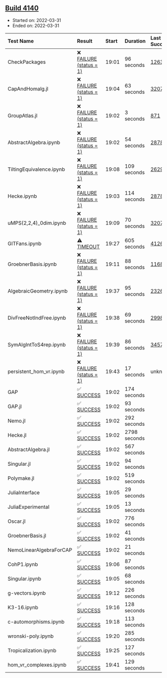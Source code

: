 ## [Build 4140](https://oscarci.mathematik.uni-kl.de/job/oscar-stable/4140/)

* Started on: 2022-03-31
* Ended on: 2022-03-31

| Test Name    | Result | Start | Duration | Last Success | First Failure |
|:-------------|:-------|:------|:---------|:-------------|:--------------|
| CheckPackages | ❌ [FAILURE (status = 1)](https://oscarci.mathematik.uni-kl.de/job/oscar-stable/4140/artifact/logs/build-4140/CheckPackages.log) | 19:01 | 96 seconds | [1263](https://oscarci.mathematik.uni-kl.de/job/oscar-stable/1263/) | [1264](https://oscarci.mathematik.uni-kl.de/job/oscar-stable/1264/) |
| CapAndHomalg.jl | ❌ [FAILURE (status = 1)](https://oscarci.mathematik.uni-kl.de/job/oscar-stable/4140/artifact/logs/build-4140/CapAndHomalg.jl.log) | 19:04 | 63 seconds | [3207](https://oscarci.mathematik.uni-kl.de/job/oscar-stable/3207/) | [3208](https://oscarci.mathematik.uni-kl.de/job/oscar-stable/3208/) |
| GroupAtlas.jl | ❌ [FAILURE (status = 1)](https://oscarci.mathematik.uni-kl.de/job/oscar-stable/4140/artifact/logs/build-4140/GroupAtlas.jl.log) | 19:02 | 3 seconds | [871](https://oscarci.mathematik.uni-kl.de/job/oscar-stable/871/) | [872](https://oscarci.mathematik.uni-kl.de/job/oscar-stable/872/) |
| AbstractAlgebra.ipynb | ❌ [FAILURE (status = 1)](https://oscarci.mathematik.uni-kl.de/job/oscar-stable/4140/artifact/logs/build-4140/AbstractAlgebra.ipynb.log) | 19:02 | 54 seconds | [2878](https://oscarci.mathematik.uni-kl.de/job/oscar-stable/2878/) | [2879](https://oscarci.mathematik.uni-kl.de/job/oscar-stable/2879/) |
| TiltingEquivalence.ipynb | ❌ [FAILURE (status = 1)](https://oscarci.mathematik.uni-kl.de/job/oscar-stable/4140/artifact/logs/build-4140/TiltingEquivalence.ipynb.log) | 19:08 | 109 seconds | [2629](https://oscarci.mathematik.uni-kl.de/job/oscar-stable/2629/) | [2630](https://oscarci.mathematik.uni-kl.de/job/oscar-stable/2630/) |
| Hecke.ipynb | ❌ [FAILURE (status = 1)](https://oscarci.mathematik.uni-kl.de/job/oscar-stable/4140/artifact/logs/build-4140/Hecke.ipynb.log) | 19:03 | 114 seconds | [2878](https://oscarci.mathematik.uni-kl.de/job/oscar-stable/2878/) | [2879](https://oscarci.mathematik.uni-kl.de/job/oscar-stable/2879/) |
| uMPS(2,2,4)_0dim.ipynb | ❌ [FAILURE (status = 1)](https://oscarci.mathematik.uni-kl.de/job/oscar-stable/4140/artifact/logs/build-4140/uMPS-2-2-4-_0dim.ipynb.log) | 19:09 | 70 seconds | [3207](https://oscarci.mathematik.uni-kl.de/job/oscar-stable/3207/) | [3208](https://oscarci.mathematik.uni-kl.de/job/oscar-stable/3208/) |
| GITFans.ipynb | ⚠ [TIMEOUT](https://oscarci.mathematik.uni-kl.de/job/oscar-stable/4140/artifact/logs/build-4140/GITFans.ipynb.log) | 19:27 | 605 seconds | [4126](https://oscarci.mathematik.uni-kl.de/job/oscar-stable/4126/) | [4127](https://oscarci.mathematik.uni-kl.de/job/oscar-stable/4127/) |
| GroebnerBasis.ipynb | ❌ [FAILURE (status = 1)](https://oscarci.mathematik.uni-kl.de/job/oscar-stable/4140/artifact/logs/build-4140/GroebnerBasis.ipynb.log) | 19:11 | 88 seconds | [1168](https://oscarci.mathematik.uni-kl.de/job/oscar-stable/1168/) | [1169](https://oscarci.mathematik.uni-kl.de/job/oscar-stable/1169/) |
| AlgebraicGeometry.ipynb | ❌ [FAILURE (status = 1)](https://oscarci.mathematik.uni-kl.de/job/oscar-stable/4140/artifact/logs/build-4140/AlgebraicGeometry.ipynb.log) | 19:37 | 95 seconds | [2326](https://oscarci.mathematik.uni-kl.de/job/oscar-stable/2326/) | [2327](https://oscarci.mathematik.uni-kl.de/job/oscar-stable/2327/) |
| DivFreeNotIndFree.ipynb | ❌ [FAILURE (status = 1)](https://oscarci.mathematik.uni-kl.de/job/oscar-stable/4140/artifact/logs/build-4140/DivFreeNotIndFree.ipynb.log) | 19:38 | 69 seconds | [2998](https://oscarci.mathematik.uni-kl.de/job/oscar-stable/2998/) | [2999](https://oscarci.mathematik.uni-kl.de/job/oscar-stable/2999/) |
| SymAlgIntToS4rep.ipynb | ❌ [FAILURE (status = 1)](https://oscarci.mathematik.uni-kl.de/job/oscar-stable/4140/artifact/logs/build-4140/SymAlgIntToS4rep.ipynb.log) | 19:39 | 86 seconds | [3457](https://oscarci.mathematik.uni-kl.de/job/oscar-stable/3457/) | [3458](https://oscarci.mathematik.uni-kl.de/job/oscar-stable/3458/) |
| persistent_hom_vr.ipynb | ❌ [FAILURE (status = 1)](https://oscarci.mathematik.uni-kl.de/job/oscar-stable/4140/artifact/logs/build-4140/persistent_hom_vr.ipynb.log) | 19:43 | 17 seconds | unknown | unknown |
| GAP | ✅ [SUCCESS](https://oscarci.mathematik.uni-kl.de/job/oscar-stable/4140/artifact/logs/build-4140/GAP.log) | 19:02 | 174 seconds |  |  |
| GAP.jl | ✅ [SUCCESS](https://oscarci.mathematik.uni-kl.de/job/oscar-stable/4140/artifact/logs/build-4140/GAP.jl.log) | 19:02 | 93 seconds |  |  |
| Nemo.jl | ✅ [SUCCESS](https://oscarci.mathematik.uni-kl.de/job/oscar-stable/4140/artifact/logs/build-4140/Nemo.jl.log) | 19:02 | 292 seconds |  |  |
| Hecke.jl | ✅ [SUCCESS](https://oscarci.mathematik.uni-kl.de/job/oscar-stable/4140/artifact/logs/build-4140/Hecke.jl.log) | 19:02 | 2798 seconds |  |  |
| AbstractAlgebra.jl | ✅ [SUCCESS](https://oscarci.mathematik.uni-kl.de/job/oscar-stable/4140/artifact/logs/build-4140/AbstractAlgebra.jl.log) | 19:02 | 567 seconds |  |  |
| Singular.jl | ✅ [SUCCESS](https://oscarci.mathematik.uni-kl.de/job/oscar-stable/4140/artifact/logs/build-4140/Singular.jl.log) | 19:02 | 94 seconds |  |  |
| Polymake.jl | ✅ [SUCCESS](https://oscarci.mathematik.uni-kl.de/job/oscar-stable/4140/artifact/logs/build-4140/Polymake.jl.log) | 19:02 | 519 seconds |  |  |
| JuliaInterface | ✅ [SUCCESS](https://oscarci.mathematik.uni-kl.de/job/oscar-stable/4140/artifact/logs/build-4140/JuliaInterface.log) | 19:05 | 29 seconds |  |  |
| JuliaExperimental | ✅ [SUCCESS](https://oscarci.mathematik.uni-kl.de/job/oscar-stable/4140/artifact/logs/build-4140/JuliaExperimental.log) | 19:05 | 13 seconds |  |  |
| Oscar.jl | ✅ [SUCCESS](https://oscarci.mathematik.uni-kl.de/job/oscar-stable/4140/artifact/logs/build-4140/Oscar.jl.log) | 19:02 | 776 seconds |  |  |
| GroebnerBasis.jl | ✅ [SUCCESS](https://oscarci.mathematik.uni-kl.de/job/oscar-stable/4140/artifact/logs/build-4140/GroebnerBasis.jl.log) | 19:02 | 41 seconds |  |  |
| NemoLinearAlgebraForCAP | ✅ [SUCCESS](https://oscarci.mathematik.uni-kl.de/job/oscar-stable/4140/artifact/logs/build-4140/NemoLinearAlgebraForCAP.log) | 19:02 | 21 seconds |  |  |
| CohP1.ipynb | ✅ [SUCCESS](https://oscarci.mathematik.uni-kl.de/job/oscar-stable/4140/artifact/logs/build-4140/CohP1.ipynb.log) | 19:06 | 87 seconds |  |  |
| Singular.ipynb | ✅ [SUCCESS](https://oscarci.mathematik.uni-kl.de/job/oscar-stable/4140/artifact/logs/build-4140/Singular.ipynb.log) | 19:05 | 68 seconds |  |  |
| g-vectors.ipynb | ✅ [SUCCESS](https://oscarci.mathematik.uni-kl.de/job/oscar-stable/4140/artifact/logs/build-4140/g-vectors.ipynb.log) | 19:12 | 226 seconds |  |  |
| K3-16.ipynb | ✅ [SUCCESS](https://oscarci.mathematik.uni-kl.de/job/oscar-stable/4140/artifact/logs/build-4140/K3-16.ipynb.log) | 19:16 | 128 seconds |  |  |
| c-automorphisms.ipynb | ✅ [SUCCESS](https://oscarci.mathematik.uni-kl.de/job/oscar-stable/4140/artifact/logs/build-4140/c-automorphisms.ipynb.log) | 19:18 | 113 seconds |  |  |
| wronski-poly.ipynb | ✅ [SUCCESS](https://oscarci.mathematik.uni-kl.de/job/oscar-stable/4140/artifact/logs/build-4140/wronski-poly.ipynb.log) | 19:20 | 285 seconds |  |  |
| Tropicalization.ipynb | ✅ [SUCCESS](https://oscarci.mathematik.uni-kl.de/job/oscar-stable/4140/artifact/logs/build-4140/Tropicalization.ipynb.log) | 19:25 | 127 seconds |  |  |
| hom_vr_complexes.ipynb | ✅ [SUCCESS](https://oscarci.mathematik.uni-kl.de/job/oscar-stable/4140/artifact/logs/build-4140/hom_vr_complexes.ipynb.log) | 19:41 | 129 seconds |  |  |
